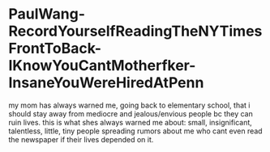 # PaulWang-RecordYourselfReadingTheNYTimesFrontToBack-IKnowYouCantMotherfker-InsaneYouWereHiredAtPenn

my mom has always warned me, going back to elementary school, that i should stay away from mediocre and jealous/envious people bc they can ruin lives. this is what shes always warned me about: small, insignificant, talentless, little, tiny people spreading rumors about me who cant even read the newspaper if their lives depended on it.
